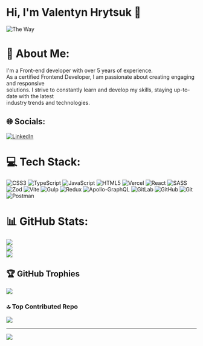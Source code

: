 # Hi, I'm Valentyn Hrytsuk 👋

![The Way](https://i.giphy.com/media/v1.Y2lkPTc5MGI3NjExNXJpZzN4MDJ2dW4xcGRwZmgycHFidWFzaDd2bWR6d3ZuYTdnMWp5YiZlcD12MV9pbnRlcm5hbF9naWZfYnlfaWQmY3Q9Zw/6UFgdU9hirj1pAOJyN/giphy.gif)

# 💫 About Me:
I'm a Front-end developer with over 5 years of experience.<br>As a certified Frontend Developer, I am passionate about creating engaging and responsive<br>solutions. I strive to constantly learn and develop my skills, staying up-to-date with the latest<br>industry trends and technologies. 


## 🌐 Socials:
[![LinkedIn](https://img.shields.io/badge/LinkedIn-%230077B5.svg?logo=linkedin&logoColor=white)](https://linkedin.com/in/https://www.linkedin.com/in/valentyn-h-49681b192/) 

# 💻 Tech Stack:
![CSS3](https://img.shields.io/badge/css3-%231572B6.svg?style=for-the-badge&logo=css3&logoColor=white) ![TypeScript](https://img.shields.io/badge/typescript-%23007ACC.svg?style=for-the-badge&logo=typescript&logoColor=white) ![JavaScript](https://img.shields.io/badge/javascript-%23323330.svg?style=for-the-badge&logo=javascript&logoColor=%23F7DF1E) ![HTML5](https://img.shields.io/badge/html5-%23E34F26.svg?style=for-the-badge&logo=html5&logoColor=white) ![Vercel](https://img.shields.io/badge/vercel-%23000000.svg?style=for-the-badge&logo=vercel&logoColor=white) ![React](https://img.shields.io/badge/react-%2320232a.svg?style=for-the-badge&logo=react&logoColor=%2361DAFB) ![SASS](https://img.shields.io/badge/SASS-hotpink.svg?style=for-the-badge&logo=SASS&logoColor=white) ![Zod](https://img.shields.io/badge/zod-%233068b7.svg?style=for-the-badge&logo=zod&logoColor=white) ![Vite](https://img.shields.io/badge/vite-%23646CFF.svg?style=for-the-badge&logo=vite&logoColor=white) ![Gulp](https://img.shields.io/badge/GULP-%23CF4647.svg?style=for-the-badge&logo=gulp&logoColor=white) ![Redux](https://img.shields.io/badge/redux-%23593d88.svg?style=for-the-badge&logo=redux&logoColor=white) ![Apollo-GraphQL](https://img.shields.io/badge/-ApolloGraphQL-311C87?style=for-the-badge&logo=apollo-graphql) ![GitLab](https://img.shields.io/badge/gitlab-%23181717.svg?style=for-the-badge&logo=gitlab&logoColor=white) ![GitHub](https://img.shields.io/badge/github-%23121011.svg?style=for-the-badge&logo=github&logoColor=white) ![Git](https://img.shields.io/badge/git-%23F05033.svg?style=for-the-badge&logo=git&logoColor=white) ![Postman](https://img.shields.io/badge/Postman-FF6C37?style=for-the-badge&logo=postman&logoColor=white)
# 📊 GitHub Stats:
![](https://github-readme-stats.vercel.app/api?username=vhrytsuk&theme=react&hide_border=true&include_all_commits=true&count_private=false)<br/>
![](https://github-readme-streak-stats.herokuapp.com/?user=vhrytsuk&theme=react&hide_border=true)<br/>
![](https://github-readme-stats.vercel.app/api/top-langs/?username=vhrytsuk&theme=react&hide_border=true&include_all_commits=true&count_private=false&layout=compact)

## 🏆 GitHub Trophies
![](https://github-profile-trophy.vercel.app/?username=vhrytsuk&theme=react&no-frame=true&no-bg=true&margin-w=4)

### 🔝 Top Contributed Repo
![](https://github-contributor-stats.vercel.app/api?username=vhrytsuk&limit=5&theme=react&combine_all_yearly_contributions=true)

---
[![](https://visitcount.itsvg.in/api?id=vhrytsuk&icon=0&color=0)](https://visitcount.itsvg.in)

<!-- Proudly created with GPRM ( https://gprm.itsvg.in ) -->
